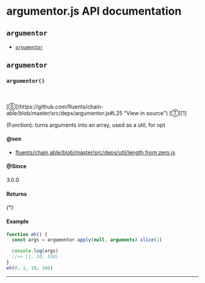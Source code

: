 # argumentor.js API documentation

<!-- div class="toc-container" -->

<!-- div -->

## `argumentor`
* <a href="#argumentor"  data-meta="argumentor"  data-call="argumentor"  data-category="Methods"  data-description="Function turns arguments into an array used as a util for opt"  data-name="argumentor"  data-see="href https github com fluents chain able blob master src deps util lengthFromZero js label fluents chain able blob master src deps util length from zero js"  data-all="meta argumentor call argumentor category Methods description Function turns arguments into an array used as a util for opt name argumentor member see href https github com fluents chain able blob master src deps util lengthFromZero js label fluents chain able blob master src deps util length from zero js notes todos klassProps" >`argumentor`</a>

<!-- /div -->

<!-- /div -->

<!-- div class="doc-container" -->

<!-- div -->

## `argumentor`

<!-- div -->

<h3 id="argumentor" data-member="" data-category="Methods" data-name="argumentor"><code>argumentor()</code></h3>
<br>
<br>
[&#x24C8;](https://github.com/fluents/chain-able/blob/master/src/deps/argumentor.js#L25 "View in source") [&#x24C9;][1]

(Function): turns arguments into an array, used as a util, for opt


#### @see 

* <a href="https://github.com/fluents/chain-able/blob/master/src/deps/util/lengthFromZero.js" >fluents/chain able/blob/master/src/deps/util/length from zero.js</a>

#### @Since
3.0.0

#### Returns
*(&#42;)*:

#### Example
```js
function eh() {
  const args = argumentor.apply(null, arguments).slice(1)

  console.log(args)
  //=> [1, 10, 100]
}
eh(0, 1, 10, 100)

```
---

<!-- /div -->

<!-- /div -->

<!-- /div -->

 [1]: #argumentor "Jump back to the TOC."

